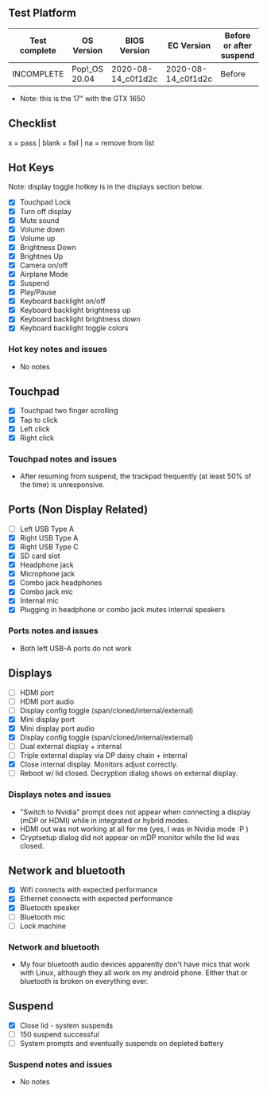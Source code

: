 ## Test Platform

| Test complete | OS Version     | BIOS Version       | EC Version         | Before or after suspend |
| ------------- | -------------- | ------------------ | ------------------ | ----------------------- |
| INCOMPLETE      | Pop!\_OS 20.04 | 2020-08-14_c0f1d2c | 2020-08-14_c0f1d2c | Before                  |

- Note: this is the 17" with the GTX 1650

## Checklist
x = pass | blank = fail | na = remove from list

## Hot Keys

Note: display toggle hotkey is in the displays section below.

- [x] Touchpad Lock
- [x] Turn off display
- [x] Mute sound
- [x] Volume down
- [x] Volume up
- [x] Brightness Down
- [x] Brightnes Up
- [x] Camera on/off
- [x] Airplane Mode
- [x] Suspend
- [x] Play/Pause
- [x] Keyboard backlight on/off
- [x] Keyboard backlight brightness up
- [x] Keyboard backlight brightness down
- [x] Keyboard backlight toggle colors

### Hot key notes and issues

- No notes

## Touchpad

- [x] Touchpad two finger scrolling 
- [x] Tap to click
- [x] Left click
- [x] Right click

### Touchpad notes and issues

- After resuming from suspend, the trackpad frequently (at least 50% of the time) is unresponsive.

## Ports (Non Display Related)

- [ ] Left USB Type A
- [x] Right USB Type A
- [x] Right USB Type C
- [x] SD card slot
- [x] Headphone jack
- [x] Microphone jack
- [x] Combo jack headphones
- [x] Combo jack mic
- [x] Internal mic
- [x] Plugging in headphone or combo jack mutes internal speakers

### Ports notes and issues

- Both left USB-A ports do not work

## Displays

- [ ] HDMI port
- [ ] HDMI port audio
- [ ] Display config toggle (span/cloned/internal/external)
- [x] Mini display port
- [x] Mini display port audio
- [x] Display config toggle (span/cloned/internal/external)
- [ ] Dual external display + internal
- [ ] Triple external display via DP daisy chain + internal
- [x] Close internal display. Monitors adjust correctly.
- [ ] Reboot w/ lid closed. Decryption dialog shows on external display.

### Displays notes and issues

- "Switch to Nvidia" prompt does not appear when connecting a display (mDP or HDMI) while in integrated or hybrid modes.
- HDMI out was not working at all for me (yes, I was in Nvidia mode :P )
- Cryptsetup dialog did not appear on mDP monitor while the lid was closed. 

## Network and bluetooth

- [x] Wifi connects with expected performance
- [x] Ethernet connects with expected performance
- [x] Bluetooth speaker
- [ ] Bluetooth mic
- [ ] Lock machine

### Network and bluetooth

- My four bluetooth audio devices apparently don't have mics that work with Linux, although they all work on my android phone. Either that or bluetooth is broken on everything ever.

## Suspend

- [x] Close lid - system suspends
- [ ] 150 suspend successful
- [ ] System prompts and eventually suspends on depleted battery

### Suspend notes and issues

- No notes
